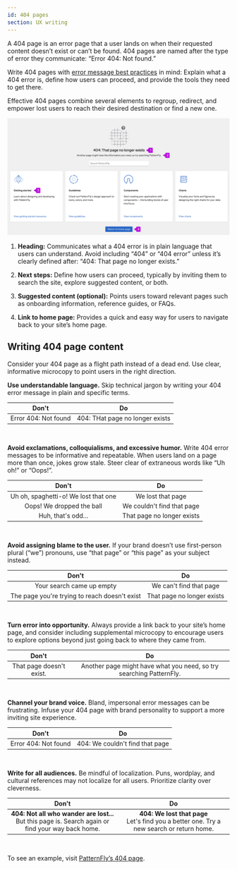 ```yaml
---
id: 404 pages
section: UX writing
---
```


A 404 page is an error page that a user lands on when their requested content doesn’t exist or can’t be found. 404 pages are named after the type of error they communicate: “Error 404: Not found.”

Write 404 pages with [error message best practices](/ux-writing/error-messages) in mind: Explain what a 404 error is, define how users can proceed, and provide the tools they need to get there.

Effective 404 pages combine several elements to regroup, redirect, and empower lost users to reach their desired destination or find a new one.

<img src="./img/404-page.png" alt="The PatternFly 404 page with added call outs to mark four main elements: Heading, next steps, suggested content, and a link to the home page." />

1. **Heading:** Communicates what a 404 error is in plain language that users can understand. Avoid including “404” or “404 error” unless it’s clearly defined after: “404: That page no longer exists.”

2. **Next steps:** Define how users can proceed, typically by inviting them to search the site, explore suggested content, or both.

3. **Suggested content (optional):** Points users toward relevant pages such as onboarding information, reference guides, or FAQs.

4. **Link to home page:** Provides a quick and easy way for users to navigate back to your site’s home page.

## Writing 404 page content
Consider your 404 page as a flight path instead of a dead end. Use clear, informative microcopy to point users in the right direction.

**Use understandable language.** Skip technical jargon by writing your 404 error message in plain and specific terms.

<div class="ws-content-table">

| **Don't**                      | **Do**                  |
|:-------------------------------:|:--------------------------:|
| Error 404: Not found | 404: THat page no longer exists| 

</div> 

<br />

**Avoid exclamations, colloquialisms, and excessive humor.** Write 404 error messages to be informative and repeatable. When users land on a page more than once, jokes grow stale. Steer clear of extraneous words like “Uh oh!” or “Oops!”.

<div class="ws-content-table">

| **Don't**                      | **Do**                  |
|:-------------------------------:|:--------------------------:|
| Uh oh, spaghetti-o! We lost that one | We lost that page | 
| Oops! We dropped the ball | We couldn't find that page | 
| Huh, that's odd... | That page no longer exists | 

</div> 

<br />

**Avoid assigning blame to the user.** If your brand doesn’t use first-person plural (“we”) pronouns, use “that page” or “this page” as your subject instead.

<div class="ws-content-table">

| **Don't**                      | **Do**                  |
|:-------------------------------:|:--------------------------:|
| Your search came up empty | We can't find that page |
| The page you're trying to reach doesn't exist | That page no longer exists |

</div>

<br />

**Turn error into opportunity.** Always provide a link back to your site’s home page, and consider including supplemental microcopy to encourage users to explore options beyond just going back to where they came from.

<div class="ws-content-table">

| **Don't**                      | **Do**                  |
|:-------------------------------:|:--------------------------:|
| That page doesn't exist. | Another page might have what you need, so try searching PatternFly. |

</div>

<br />

**Channel your brand voice.** Bland, impersonal error messages can be frustrating. Infuse your 404 page with brand personality to support a more inviting site experience. 

<div class="ws-content-table">

| **Don't**                      | **Do**                  |
|:-------------------------------:|:--------------------------:|
| Error 404: Not found | 404: We couldn't find that page |

</div>

<br />

**Write for all audiences.** Be mindful of localization. Puns, wordplay, and cultural references may not localize for all users. Prioritize clarity over cleverness.

<div class="ws-content-table">

| **Don't**                      | **Do**                  |
|:-------------------------------:|:--------------------------:|
| **404: Not all who wander are lost...**<br />But this page is. Search again or find your way back home. | **404: We lost that page** <br />Let's find you a better one. Try a new search or return home. |

</div>

<br />

To see an example, visit [PatternFly’s 404 page](/404/).